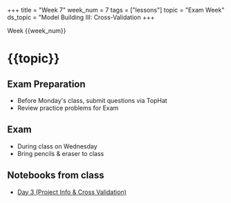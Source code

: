 +++
title = "Week 7"
week_num = 7
tags = ["lessons"]
topic = "Exam Week"
ds_topic = "Model Building III:  Cross-Validation
+++

Week {{week_num}}
# {{topic}}

## Exam Preparation
- Before Monday's class, submit questions via TopHat
- Review practice problems for Exam

## Exam
- During class on Wednesday
- Bring pencils & eraser to class

## Notebooks from class
- [Day 3 (Project Info & Cross Validation)](https://psuastro416.github.io/Spring2025/tutorials/week7day3/)
